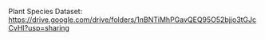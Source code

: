 Plant Species Dataset:
https://drive.google.com/drive/folders/1nBNTiMhPGavQEQ95O52bjjo3tGJcCvHI?usp=sharing
